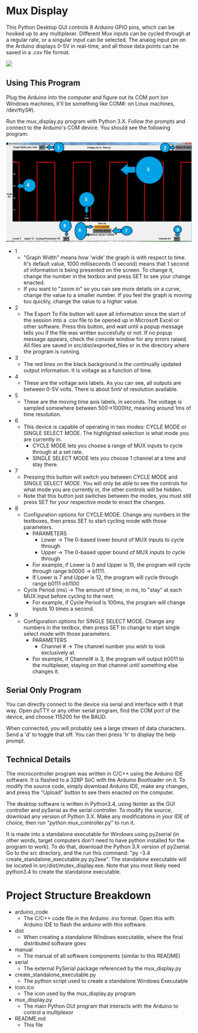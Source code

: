 # Mux Display
This Python Desktop GUI controls 8 Arduino GPIO pins, which can be hooked up to any multiplexer. Different Mux inputs can be cycled through at a regular rate, or a singular input can be selected. The analog input pin on the Arduino displays 0-5V in real-time, and all those data points can be saved in a .csv file format.

![](https://raw.githubusercontent.com/DavidJVitale/mux_display/master/pics/2.gif)

## Using This Program

Plug the Arduino into the computer and figure out its COM port (on Windows machines, it'll be something like COM#: on Linux machines, /dev/ttyS#).

Run the mux_display.py program with Python 3.X. Follow the prompts and connect to the Arduino's COM device. You should see the following program:

![](https://raw.githubusercontent.com/DavidJVitale/mux_display/master/pics/2.jpg)

* 1
    * "Graph Width" means how 'wide' the graph is with respect to time. It's default value, 1000 milliseconds (1 second) means that 1 second of information is being presented on the screen. To change it, change the number in the textbox and press SET to see your change enacted.
    * If you want to "zoom in" so you can see more details on a curve, change the value to a smaller number. If you feel the graph is moving too quickly, change the value to a higher value. 
* 2
    * The Export To File button will save all information since the start of the session into a .csv file to be opened up in Microsoft Excel or other software. Press this button, and wait until a popup message tells you if the file was written succesfully or not. If no popup message appears, check the console window for any errors raised. All files are saved in src/dist/exported_files or in the directory where the program is running.
* 3
    * The red lines on the black background is the continually updated output information. It is voltage as a function of time.
* 4
    * These are the voltage axis labels. As you can see, all outputs are between 0-5V volts. There is about 5mV of resolution available.
* 5
    * These are the moving time axis labels, in seconds. The voltage is sampled somewhere between 500->1000Hz, meaning around 1ms of time resolution.
* 6
    * This device is capable of operating in two modes: CYCLE MODE or SINGLE SELECT MODE. The highlighted selection is what mode you are currently in.
        * CYCLE MODE lets you choose a range of MUX inputs to cycle through at a set rate.
        * SINGLE SELECT MODE lets you choose 1 channel at a time and stay there.
* 7
    * Pressing this button will switch you between CYCLE MODE and SINGLE SELECT MODE. You will only be able to see the controls for what mode you are currently in, the other controls will be hidden.
    * Note that this button just switches between the modes, you must still press SET for your respective mode to enact the changes.
* 8
    * Configuration options for CYCLE MODE. Change any numbers in the textboxes, then press SET to start cycling mode with those parameters.
        * PARAMETERS
            * Lower -> The 0-based lower bound of MUX inputs to cycle through
            * Upper -> The 0-based upper bound of MUX inputs to cycle through
        * For example, if Lower is 0 and Upper is 15, the program will cycle through range b0000 -> b1111.
        * If Lower is 7 and Upper is 12, the program will cycle through range b0111->b1100
    * Cycle Period (ms) -> The amount of time, in ms, to "stay" at each MUX input before cycling to the next. 
        * For example, if Cycle Period is 100ms, the program will change inputs 10 times a second.
* 9
    * Configuration options for SINGLE SELECT MODE. Change any numbers in the textbox, then press SET to change to start single select mode with those parameters.
        * PARAMETERS
            * Channel # -> The channel number you wish to look exclusively at.
        * For example, if Channel# is 3, the program will output b0011 to the multiplexer, staying on that channel until something else changes it.

## Serial Only Program

You can directly connect to the device via serial and interface with it that way. Open puTTY or any other serial program, find the COM port of the device, and choose 115200 for the BAUD.

When connected, you will probably see a large stream of data characters. Send a 'd' to toggle that off. You can then press 'h' to display the help prompt.

## Technical Details 

The microcontroller program was written in C/C++ using the Arduino IDE software. It is flashed to a 328P SoC with the Arduino Bootloader on it. To modify the source code, simply download Arduino IDE, make any changes, and press the "Upload" button to see them enacted on the computer.

The desktop software is written in Python3.4, using tkinter as the GUI controller and pySerial as the serial controller. To modify the source, download any version of Python 3.X. Make any modifications in your IDE of choice, then run "python mux_controller.py" to run it.

It is made into a standalone executable for Windows using py2serial (in other words, target computers don't need to have python installed for the program to work). To do that, download the Python 3.X version of py2serial. Go to the src directory, and the run this command: "py -3.4 create_standalone_executable.py py2exe". The standalone executable will be located in src/dist/mutex_display.exe. Note that you most likely need python3.4 to create the standalone executable.

# Project Structure Breakdown
* arduino_code
    * The C/C++ code file in the Arduino .ino format. Open this with Arduino IDE to flash the arduino with this software.
* dist
    * When creating a standalone Windows executable, where the final distributed software goes
* manual
    * The manual of all software components (similar to this README)
* serial
    * The external PySerial package referenced by the mux_display.py
* create_standalone_executable.py
    * The python script used to create a standalone Windows Executable
* icon.ico
    * The icon used by the mux_display.py program
* mux_display.py
    * The main Python GUI program that interacts with the Arduino to control a multiplexor
* README.md
    * This file
